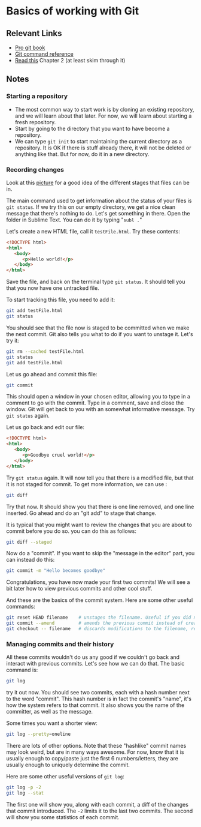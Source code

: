 # Basics of working with Git

## Relevant Links

- [Pro git book](http://git-scm.com/book/en/v2)
- [Git command reference](http://git-scm.com/docs)
- [Read this](http://git-scm.com/book/en/v2/Git-Basics-Getting-a-Git-Repository) Chapter 2 (at least skim through it)

## Notes

### Starting a repository

- The most common way to start work is by cloning an existing repository, and we will learn about that later. For now, we will learn about starting a fresh repository.
- Start by going to the directory that you want to have become a repository.
- We can type `git init` to start maintaining the current directory as a repository. It is OK if there is stuff already there, it will not be deleted or anything like that. But for now, do it in a new directory.

### Recording changes

Look at this [picture](http://git-scm.com/book/en/v2/Git-Basics-Recording-Changes-to-the-Repository) for a good idea of the different stages that files can be in.

The main command used to get information about the status of your files is `git status`. If we try this on our empty directory, we get a nice clean message that there's nothing to do. Let's get something in there. Open the folder in Sublime Text. You can do it by typing "`subl .`"

Let's create a new HTML file, call it `testFile.html`. Try these contents:

```html
<!DOCTYPE html>
<html>
   <body>
      <p>Hello world!</p>
   </body>
</html>
```

Save the file, and back on the terminal type `git status`. It should tell you that you now have one untracked file.

To start tracking this file, you need to add it:

```bash
git add testFile.html
git status
```

You should see that the file now is staged to be committed when we make the next commit. Git also tells you what to do if you want to unstage it. Let's try it:

```bash
git rm --cached testFile.html
git status
git add testFile.html
```

Let us go ahead and commit this file:

```bash
git commit
```

This should open a window in your chosen editor, allowing you to type in a comment to go with the commit. Type in a comment, save and close the window. Git will get back to you with an somewhat informative message. Try `git status` again.

Let us go back and edit our file:

```html
<!DOCTYPE html>
<html>
   <body>
      <p>Goodbye cruel world!</p>
   </body>
</html>
```

Try `git status` again. It will now tell you that there is a modified file, but that it is not staged for commit. To get more information, we can use :

```bash
git diff
```

Try that now. It should show you that there is one line removed, and one line inserted. Go ahead and do an "git add" to stage that change.

It is typical that you might want to review the changes that you are about to commit before you do so. you can do this as follows:

```bash
git diff --staged
```

Now do a "commit". If you want to skip the "message in the editor" part, you can instead do this:

```bash
git commit -m "Hello becomes goodbye"
```

Congratulations, you have now made your first two commits! We will see a bit later how to view previous commits and other cool stuff.

And these are the basics of the commit system. Here are some other useful commands:

```bash
git reset HEAD filename    # unstages the filename. Useful if you did not mean to add that file to the changes
git commit --amend         # amends the previous commit instead of creating a new one
git checkout -- filename   # discards modifications to the filename, restoring it to its previous state. DANGEROUS! You lose all changes to the file.
```

### Managing commits and their history

All these commits wouldn't do us any good if we couldn't go back and interact with previous commits. Let's see how we can do that. The basic command is:

```bash
git log
```

try it out now. You should see two commits, each with a hash number next to the word "commit". This hash number is in fact the commit's "name", it's how the system refers to that commit. It also shows you the name of the committer, as well as the message.

Some times you want a shorter view:

```bash
git log --pretty=oneline
```

There are lots of other options. Note that these "hashlike" commit names may look weird, but are in many ways awesome. For now, know that it is usually enough to copy/paste just the first 6 numbers/letters, they are usually enough to uniquely determine the commit.

Here are some other useful versions of `git log`:

```bash
git log -p -2
git log --stat
```

The first one will show you, along with each commit, a diff of the changes that commit introduced. The `-2` limits it to the last two commits. The second will show you some statistics of each commit.

